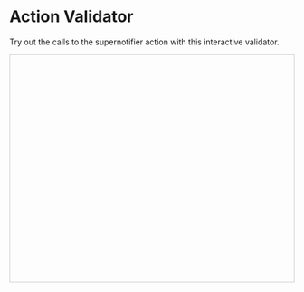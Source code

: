# Action Validator

Try out the calls to the supernotifier action with this interactive validator.

<!-- Add to your MkDocs template or as a custom HTML block -->
<div id="yaml-editor" style="height: 400px; border: 1px solid #ccc;"></div>
<div id="validation-output"></div>

<script src="https://cdnjs.cloudflare.com/ajax/libs/ajv/8.17.1/ajv2020.bundle.min.js"></script>
<script src="https://cdnjs.cloudflare.com/ajax/libs/monaco-editor/0.52.2/min/vs/loader.min.js"></script>
<script src="https://cdnjs.cloudflare.com/ajax/libs/js-yaml/4.1.0/js-yaml.min.js" type="module"></script>

<script>
require.config({ paths: { vs: 'https://cdnjs.cloudflare.com/ajax/libs/monaco-editor/0.52.2/min/vs' }});
require(['vs/editor/editor.main'], function() {
    const Ajv = window.ajv2020;
    const jsyaml = require('js-yaml');
    const editor = monaco.editor.create(document.getElementById('yaml-editor'), {
        value: `# Your example YAML here
data:
    priority: medium
    apply-scenarios:
        - routine
`,
        language: 'yaml',
        theme: 'vs-dark',
        minimap: { enabled: false }
    });

    // Load JSON schema from URL
    fetch('http://127.0.0.1:8000/hass_supernotify/js/schema.json')
        .then(response => response.json())
        .then(schema => {
            const ajv = new Ajv();
            const validate = ajv.compile(schema);

            function validateYAML() {
                try {
                    const yamlContent = editor.getValue();
                    const parsed = jsyaml.load(yamlContent);
                    const valid = validate(parsed);

                    const output = document.getElementById('validation-output');
                    if (valid) {
                        output.innerHTML = '<span style="color: green;">✓ Valid YAML</span>';
                    } else {
                        output.innerHTML = '<span style="color: red;">✗ Validation errors: ' +
                            validate.errors.map(err => err.message).join(', ') + '</span>';
                    }
                } catch (e) {
                    document.getElementById('validation-output').innerHTML =
                        '<span style="color: red;">✗ YAML Parse Error: ' + e.message + '</span>';
                }
            }

            editor.onDidChangeModelContent(validateYAML);
            validateYAML(); // Initial validation
        });

});
</script>
